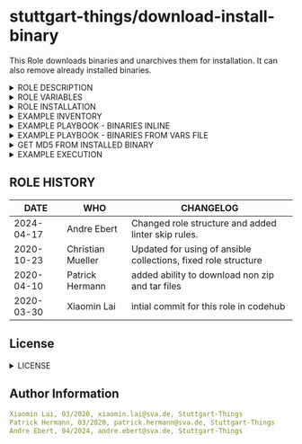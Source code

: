 stuttgart-things/download-install-binary
=======================

This Role downloads binaries and unarchives them for installation. It can also remove already installed binaries.

<details><summary>ROLE DESCRIPTION</summary>

This role includes the following tasks:
- check whether the binary has been installed, and whether it locates in the ```bin_dir```
- Install (when ```wanted_state="present"```, default) or delete (when ```wanted_state="absent"```) the binary file. The parameter ```wanted_state``` is usually overwriten by a config-file, e.g. cherry file.
- If binary installed and version check required, the role checks binary version. When the wanted version does not match the installed version, it proceeds with the installation, otherwise the installation tasks are skipped to save time.

The process of installing binary:
- unarchive -> download and unarchive the zip-file for installation (also works for tar.gz and binary)
- copy -> copy the binary to bin-folder
- remove -> remove the downloaded directory.

</details>


<details><summary>ROLE VARIABLES</summary>

The role takes in a python dictionary with the following values:
* bin_name: binary name
* bin_version: binary version
* source_url: the link to the installation file
* bin_to_copy: path of the binary, which will be copied to bin-folder
* to_remove: path of the downloaded and unpacked installation file, which will be removed
* bin_dir: directory of the bin-folder, usually "/usr/bin/" or "/usr/local/bin/".
* version_cmd: command to get current binary version
* target_version: binary version value to compare with current binary version
* md5_checksum: hash of current binary version

</details>

<details><summary>ROLE INSTALLATION</summary>

```bash
cat <<EOF > ./requirements.yaml
roles:
- src: https://github.com/stuttgart-things/download-install-binary.git
  scm: git

collections:
- name: community.general
  version: 8.5.0
EOF

ansible-galaxy install -r ./requirements.yaml --force
ansible-galaxy collection install -r ./requirements.yaml -f
```

</details>

<details><summary>EXAMPLE INVENTORY</summary>

```bash
cat <<EOF > inv
[appserver]
1.2.3.4 ansible_user=sthings
EOF
```

</details>

<details><summary>EXAMPLE PLAYBOOK - BINARIES INLINE</summary>

```yaml
cat <<EOF > download-install-binary.yaml
- hosts: all
  become: true
  vars:
    download_dir: "/tmp/downloads" # dir will be created if it doesent exists
    bin:
      kubectl:
        bin_name: "kubectl"
        bin_version: "1.29.3"
        check_bin_version_before_installing: true
        source_url: "https://dl.k8s.io/v1.29.3/bin/linux/amd64/kubectl" # just the binary
        bin_to_copy: "kubectl"
        to_remove: "kubectl"
        bin_dir: "/usr/local/bin"
        version_cmd: " version --client"
        target_version: v1.29.3
        md5_checksum: "07b43208389cbc779941b94a05cf89bc" # md5 checksum given
      packer:
        bin_name: "packer"
        bin_version: "1.10.2"
        check_bin_version_before_installing: true
        source_url: "https://releases.hashicorp.com/packer/1.10.2/packer_1.10.2_linux_amd64.zip" # zipped binary
        bin_to_copy: "packer"
        to_remove: "packer"
        bin_dir: "/usr/local/bin"
        version_cmd: " --version"
        target_version: v1.10.2
        # md5 not checksum given
      velero:
        bin_name: "velero"
        bin_version: "1.13.1"
        check_bin_version_before_installing: true
        source_url: "https://github.com/vmware-tanzu/velero/releases/download/v1.13.1/velero-v1.13.1-linux-amd64.tar.gz" # tar.gz binary
        bin_to_copy: "velero-v1.13.1-linux-amd64/velero"
        to_remove: "velero-v1.13.1-linux-amd64"
        bin_dir: "/usr/local/bin"
        version_cmd: " version --client-only"
        target_version: v1.13.1
        md5_checksum: "30ab57f9520ae2318ab28eefbc81728c" # md5 checksum given

  tasks:
    - name: Start download_install_binary
      ansible.builtin.include_role:
        name: download-install-binary
EOF
```

</details>

<details><summary>EXAMPLE PLAYBOOK - BINARIES FROM VARS FILE</summary>

```yaml
cat <<EOF > binaries.yaml
bin:
  velero:
    bin_name: "velero"
    bin_version: "1.13.1"
    check_bin_version_before_installing: true
    source_url: "https://github.com/vmware-tanzu/velero/releases/download/v1.13.1/velero-v1.13.1-linux-amd64.tar.gz"
    bin_to_copy: "velero-v1.13.1-linux-amd64/velero"
    to_remove: "velero-v1.13.1-linux-amd64"
    bin_dir: "/usr/local/bin"
    version_cmd: " version --client-only"
    target_version: v1.13.1
    md5_checksum: "30ab57f9520ae2318ab28eefbc81728c"

  terraform:
    bin_name: "terraform"
    bin_version: "1.8.0"
    check_bin_version_before_installing: true
    source_url: "https://releases.hashicorp.com/terraform/1.8.0/terraform_1.8.0_linux_amd64.zip"
    bin_to_copy: "terraform"
    to_remove: "terraform"
    bin_dir: "/usr/local/bin"
    version_cmd: " --version"
    target_version: v1.8.0
    md5_checksum: "2c6638e53cf5474c4d1363c17e8653ef"

  helm:
    bin_name: "helm"
    bin_version: "3.14.3"
    check_bin_version_before_installing: true
    source_url: "https://get.helm.sh/helm-v3.14.3-linux-amd64.tar.gz"
    bin_to_copy: "linux-amd64/helm"
    to_remove: "linux-amd64"
    bin_dir: "/usr/local/bin"
    version_cmd: " version"
    target_version: v3.14.3
    md5_checksum: "8dd2ecdbb70ef4e3a55083e8d5ebf352"

  kubectl:
    bin_name: "kubectl"
    bin_version: "1.29.3"
    check_bin_version_before_installing: true
    source_url: "https://dl.k8s.io/v1.29.3/bin/linux/amd64/kubectl"
    bin_to_copy: "kubectl"
    to_remove: "kubectl"
    bin_dir: "/usr/local/bin"
    version_cmd: " version --client"
    target_version: v1.29.3
    md5_checksum: "07b43208389cbc779941b94a05cf89bc"

  packer:
    bin_name: "packer"
    bin_version: "1.10.2"
    check_bin_version_before_installing: true
    source_url: "https://releases.hashicorp.com/packer/1.10.2/packer_1.10.2_linux_amd64.zip"
    bin_to_copy: "packer"
    to_remove: "packer"
    bin_dir: "/usr/local/bin"
    version_cmd: " --version"
    target_version: v1.10.2
    md5_checksum: "374f22185f1f8cb25bc53187a2154ef0"

  k9s:
    bin_name: "k9s"
    bin_version: "0.32.4"
    check_bin_version_before_installing: true
    source_url: "https://github.com/derailed/k9s/releases/download/v0.32.4/k9s_Linux_amd64.tar.gz"
    bin_to_copy: "k9s"
    to_remove: "k9s"
    bin_dir: "/usr/local/bin"
    version_cmd: " version --short"
    target_version: v0.32.4
    md5_checksum: "04ba6f524a433f8ceb9095c4c8292240"

EOF
```

```yaml
cat <<EOF > download-install-binary.yaml
- hosts: all
  become: true
  vars_files:
    - binaries.yaml

  tasks:
    - name: Start download_install_binary
      ansible.builtin.include_role:
        name: download-install-binary
EOF
```

</details>

<details><summary>GET MD5 FROM INSTALLED BINARY</summary>

```yaml
cat <<EOF > get-md5.yaml
---
- hosts: "{{ target_host | default('all') }}"
  become: true
  vars:
    bin_dir: /usr/local/bin
    binary_name: nerdctl

  tasks:
    - name: "Calculate MD5 Checksum from file {{ item.value.bin_dir }}/{{ item.value.bin_name }}"
      ansible.builtin.stat:
        path: "{{ bin_dir }}/{{ binary_name }}"
        checksum_algorithm: md5
      register: status_checksum

    - name: Output checksum
      ansible.builtin.debug:
        var: status_checksum.stat.checksum
EOF
```

</details>


<details><summary>EXAMPLE EXECUTION</summary>

```bash
# INSTALL BINARIES
ansible-playbook -i inv download-install-binary.yaml -vv

# UNINSTALL BINARIES
ansible-playbook -i inv download-install-binary.yaml -vv -e wanted_state=absent

# GET MD5
ansible-playbook -i inv get-md5.yaml -vv
```

</details>


ROLE HISTORY
----------------
| DATE  | WHO | CHANGELOG |
|---|---|---|
|2024-04-17  | Andre Ebert | Changed role structure and added linter skip rules.
|2020-10-23  | Christian Mueller | Updated for using of ansible collections, fixed role structure
|2020-04-10  | Patrick Hermann | added ability to download non zip and tar files
|2020-03-30  | Xiaomin Lai | intial commit for this role in codehub

## License
<details><summary>LICENSE</summary>

Copyright 2020 patrick hermann.

Licensed under the Apache License, Version 2.0 (the "License");
you may not use this file except in compliance with the License.
You may obtain a copy of the License at

    http://www.apache.org/licenses/LICENSE-2.0

Unless required by applicable law or agreed to in writing, software
distributed under the License is distributed on an "AS IS" BASIS,
WITHOUT WARRANTIES OR CONDITIONS OF ANY KIND, either express or implied.
See the License for the specific language governing permissions and
limitations under the License.
</details>

Author Information
------------------

```yaml
Xiaomin Lai, 03/2020, xiaomin.lai@sva.de, Stuttgart-Things
Patrick Hermann, 03/2020, patrick.hermann@sva.de, Stuttgart-Things
Andre Ebert, 04/2024, andre.ebert@sva.de, Stuttgart-Things
```
